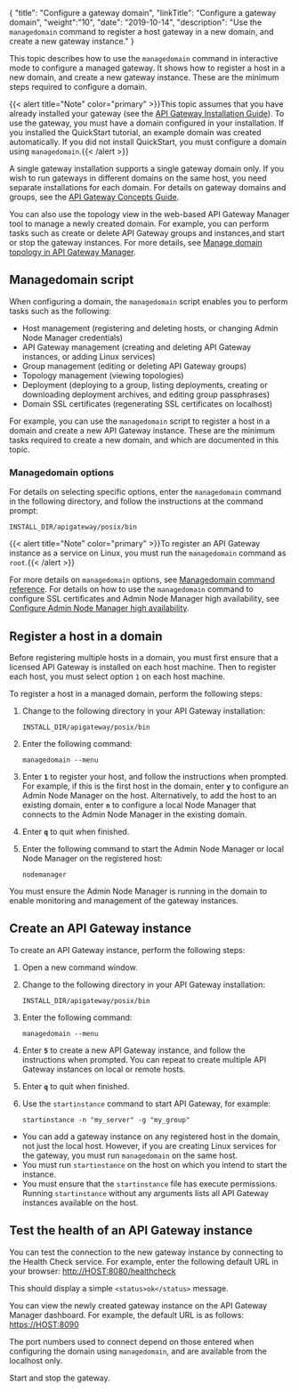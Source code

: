 {
"title": "Configure a gateway domain",
"linkTitle": "Configure a gateway domain",
"weight":"10",
"date": "2019-10-14",
"description": "Use the `managedomain` command to register a host gateway in a new domain, and create a new gateway instance."
}

This topic describes how to use the `managedomain` command in interactive mode to configure a managed gateway. It shows how to register a host in a new domain, and create a new gateway instance. These are the minimum steps required to configure a domain.

{{< alert title="Note" color="primary" >}}This topic assumes that you have already installed your gateway (see the [API Gateway Installation Guide](/bundle/APIGateway_77_InstallationGuide_allOS_en_HTML5/)). To use the gateway, you must have a domain configured in your installation.
If you installed the QuickStart tutorial, an example domain was created automatically. If you did not install QuickStart, you must configure a domain using `managedomain`.{{< /alert >}}

A single gateway installation supports a single gateway domain only. If you wish to run gateways in different domains on the same host, you need separate installations for each domain. For details on gateway domains and groups, see the [API Gateway Concepts Guide](/bundle/APIGateway_77_ConceptsGuide_allOS_en_HTML5).

You can also use the topology view in the web-based API Gateway Manager tool to manage a newly created domain. For example, you can perform tasks such as create or delete API Gateway groups and instances,and start or stop the gateway instances. For more details, see [Manage domain topology in API Gateway Manager](managetopology).

## Managedomain script

When configuring a domain, the `managedomain` script enables you to perform tasks such as the following:

* Host management (registering and deleting hosts, or changing Admin Node Manager credentials)
* API Gateway management (creating and deleting API Gateway instances, or adding Linux services)
* Group management (editing or deleting API Gateway groups)
* Topology management (viewing topologies)
* Deployment (deploying to a group, listing deployments, creating or downloading deployment archives, and editing group passphrases)
* Domain SSL certificates (regenerating SSL certificates on localhost)

For example, you can use the `managedomain` script to register a host in a domain and create a new API Gateway instance. These are the minimum tasks required to create a new domain, and which are documented in this topic.

### Managedomain options

For details on selecting specific options, enter the `managedomain` command in the following directory, and follow the instructions at the command prompt:

```
INSTALL_DIR/apigateway/posix/bin
```

{{< alert title="Note" color="primary" >}}To register an API Gateway instance as a service on Linux, you must run the `managedomain` command as `root`.{{< /alert >}}

For more details on `managedomain` options, see [Managedomain command reference](/docs/apigtw_admin/managedomain_ref). For details on how to use the `managedomain` command to configure SSL certificates and Admin Node Manager high availability, see [Configure Admin Node Manager high availability](/docs/apigtw_admin/admin_node_mngr).

## Register a host in a domain

Before registering multiple hosts in a domain, you must first ensure that a licensed API Gateway is installed on each host machine. Then to register each host, you must select option `1` on each host machine.

To register a host in a managed domain, perform the following steps:

1. Change to the following directory in your API Gateway installation:

    ```
    INSTALL_DIR/apigateway/posix/bin
    ```

2. Enter the following command:

    ```
    managedomain --menu
    ```

3. Enter **`1`** to register your host, and follow the instructions when prompted. For example, if this is the first host in the domain, enter **`y`** to configure an Admin Node Manager on the host. Alternatively, to add the host to an existing domain, enter **`n`** to configure a local Node Manager that connects to the Admin Node Manager in the existing domain.
4. Enter **`q`** to quit when finished.
5. Enter the following command to start the Admin Node Manager or local Node Manager on the registered host:

    ```
    nodemanager
    ```

You must ensure the Admin Node Manager is running in the domain to enable monitoring and management of the gateway instances.

## Create an API Gateway instance

To create an API Gateway instance, perform the following steps:

1. Open a new command window.
2. Change to the following directory in your API Gateway installation:

    ```
    INSTALL_DIR/apigateway/posix/bin
   ```

3. Enter the following command:

    ```
    managedomain --menu
    ```

4. Enter **`5`** to create a new API Gateway instance, and follow the instructions when prompted. You can repeat to create multiple API Gateway instances on local or remote hosts.
5. Enter **`q`** to quit when finished.
6. Use the `startinstance` command to start API Gateway, for example:

    ```
    startinstance -n "my_server" -g "my_group"
    ```

* You can add a gateway instance on any registered host in the domain, not just the local host. However, if you are creating Linux services for the gateway, you must run `managedomain` on the same host.
* You must run `startinstance` on the host on which you intend to start the instance.
* You must ensure that the `startinstance` file has execute permissions. Running `startinstance` without any arguments lists all API Gateway instances available on the host.

## Test the health of an API Gateway instance

You can test the connection to the new gateway instance by connecting to the Health Check service. For example, enter the following default URL in your browser: <http://HOST:8080/healthcheck>

This should display a simple `<status>ok</status>` message.

You can view the newly created gateway instance on the API Gateway Manager dashboard. For example, the default URL is as follows: <https://HOST:8090>

The port numbers used to connect depend on those entered when configuring the domain using `managedomain`, and are available from the localhost only.

Start and stop the gateway.
